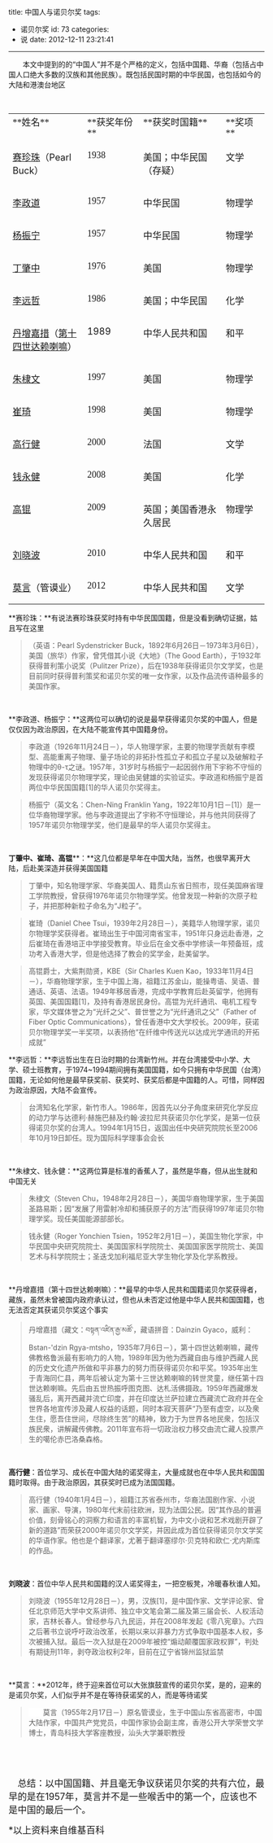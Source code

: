 title: 中国人与诺贝尔奖
tags:
  - 诺贝尔奖
id: 73
categories:
  - 说
date: 2012-12-11 23:21:41
---

　　本文中提到的的“中国人”并不是个严格的定义，包括中国籍、华裔（包括占中国人口绝大多数的汉族和其他民族）。既包括民国时期的中华民国，也包括如今的大陆和港澳台地区

&nbsp;

<div align="center">
<table border="0" cellspacing="0" cellpadding="2" width="565" align="center">
<tbody>
<tr>
<td valign="top" width="157"><span style="font-family: 宋体; font-size: large">**姓名**</span></td>
<td valign="top" width="103"><span style="font-family: 宋体; font-size: large">**获奖年份**</span></td>
<td valign="top" width="226"><span style="font-family: 宋体; font-size: large">**获奖时国籍**</span></td>
<td valign="top" width="77"><span style="font-family: 宋体; font-size: large">**奖项**</span></td>
</tr>
<tr>
<td valign="top" width="182">

[<span style="font-size: large">赛珍珠</span>](https://zh.wikipedia.org/wiki/%E8%B3%BD%E7%8F%8D%E7%8F%A0)<span style="font-size: large">（Pearl Buck）</span>

</td>
<td valign="top" width="119">

<span style="font-family: 宋体; font-size: large">1938</span>

</td>
<td valign="top" width="241">

<span style="font-family: 宋体; font-size: large">美国；中华民国（存疑）</span>

</td>
<td valign="top" width="88">

<span style="font-family: 宋体; font-size: large">文学</span>

</td>
</tr>
<tr>
<td valign="top" width="189">

[<span style="font-size: large">李政道</span>](https://zh.wikipedia.org/wiki/%E6%9D%8E%E6%94%BF%E9%81%93)

</td>
<td valign="top" width="126">

<span style="font-family: 宋体; font-size: large">1957</span>

</td>
<td valign="top" width="240">

<span style="font-family: 宋体; font-size: large">中华民国</span>

</td>
<td valign="top" width="95">

<span style="font-family: 宋体; font-size: large">物理学</span>

</td>
</tr>
<tr>
<td valign="top" width="190">

[<span style="font-size: large">杨振宁</span>](https://zh.wikipedia.org/wiki/%E6%A5%8A%E6%8C%AF%E5%AF%A7)

</td>
<td valign="top" width="130">

<span style="font-family: 宋体; font-size: large">1957</span>

</td>
<td valign="top" width="236">

<span style="font-family: 宋体; font-size: large">中华民国</span>

</td>
<td valign="top" width="100">

<span style="font-family: 宋体; font-size: large">物理学</span>

</td>
</tr>
<tr>
<td valign="top" width="188">

[<span style="font-size: large">丁肇中</span>](https://zh.wikipedia.org/wiki/%E4%B8%81%E8%82%87%E4%B8%AD)

</td>
<td valign="top" width="133">

<span style="font-family: 宋体; font-size: large">1976</span>

</td>
<td valign="top" width="233">

<span style="font-family: 宋体; font-size: large">美国</span>

</td>
<td valign="top" width="103">

<span style="font-family: 宋体; font-size: large">物理学</span>

</td>
</tr>
<tr>
<td valign="top" width="187">

[<span style="font-size: large">李远哲</span>](https://zh.wikipedia.org/wiki/%E6%9D%8E%E9%81%A0%E5%93%B2)

</td>
<td valign="top" width="134">

<span style="font-family: 宋体; font-size: large">1986</span>

</td>
<td valign="top" width="232">

<span style="font-family: 宋体; font-size: large">美国；中华民国</span>

</td>
<td valign="top" width="105">

<span style="font-family: 宋体; font-size: large">化学</span>

</td>
</tr>
<tr>
<td valign="top" width="186">

[<span style="font-size: large">丹增嘉措</span>](https://zh.wikipedia.org/wiki/%E7%AC%AC%E5%8D%81%E5%9B%9B%E4%B8%96%E8%BE%BE%E8%B5%96%E5%96%87%E5%98%9B%C2%B7%E4%B8%B9%E5%A2%9E%E5%98%89%E6%8E%AA)<span style="font-size: large">（</span>[<span style="font-size: large">第十四世达赖喇嘛</span>](https://zh.wikipedia.org/wiki/%E7%AC%AC%E5%8D%81%E5%9B%9B%E4%B8%96%E8%BE%BE%E8%B5%96%E5%96%87%E5%98%9B%C2%B7%E4%B8%B9%E5%A2%9E%E5%98%89%E6%8E%AA)<span style="font-size: large">）</span>

</td>
<td valign="top" width="135">

<span style="font-size: large">1989</span>

</td>
<td valign="top" width="230">

<span style="font-size: large">中华人民共和国</span>

</td>
<td valign="top" width="107">

<span style="font-size: large">和平</span>

</td>
</tr>
<tr>
<td valign="top" width="186">

[<span style="font-size: large">朱棣文</span>](https://zh.wikipedia.org/wiki/%E6%9C%B1%E6%A3%A3%E6%96%87)

</td>
<td valign="top" width="135">

<span style="font-family: 宋体; font-size: large">1997</span>

</td>
<td valign="top" width="230">

<span style="font-family: 宋体; font-size: large">美国</span>

</td>
<td valign="top" width="108">

<span style="font-family: 宋体; font-size: large">物理学</span>

</td>
</tr>
<tr>
<td valign="top" width="186">

[<span style="font-size: large">崔琦</span>](https://zh.wikipedia.org/wiki/%E5%B4%94%E7%90%A6)

</td>
<td valign="top" width="135">

<span style="font-family: 宋体; font-size: large">1998</span>

</td>
<td valign="top" width="229">

<span style="font-family: 宋体; font-size: large">美国</span>

</td>
<td valign="top" width="109">

<span style="font-family: 宋体; font-size: large">物理学</span>

</td>
</tr>
<tr>
<td valign="top" width="185">

[<span style="font-size: large">高行健</span>](https://zh.wikipedia.org/wiki/%E9%AB%98%E8%A1%8C%E5%81%A5)

</td>
<td valign="top" width="135">

<span style="font-family: 宋体; font-size: large">2000</span>

</td>
<td valign="top" width="229">

<span style="font-family: 宋体; font-size: large">法国</span>

</td>
<td valign="top" width="110">

<span style="font-family: 宋体; font-size: large">文学</span>

</td>
</tr>
<tr>
<td valign="top" width="185">

[<span style="font-size: large">钱永健</span>](https://zh.wikipedia.org/wiki/%E9%92%B1%E6%B0%B8%E5%81%A5)

</td>
<td valign="top" width="134">

<span style="font-family: 宋体; font-size: large">2008</span>

</td>
<td valign="top" width="229">

<span style="font-family: 宋体; font-size: large">美国</span>

</td>
<td valign="top" width="111">

<span style="font-family: 宋体; font-size: large">化学</span>

</td>
</tr>
<tr>
<td valign="top" width="185">

[<span style="font-size: large">高锟</span>](https://zh.wikipedia.org/wiki/%E9%AB%98%E9%94%9F)

</td>
<td valign="top" width="134">

<span style="font-family: 宋体; font-size: large">2009</span>

</td>
<td valign="top" width="228">

<span style="font-family: 宋体; font-size: large">英国；美国香港永久居民</span>

</td>
<td valign="top" width="111">

<span style="font-family: 宋体; font-size: large">物理学</span>

</td>
</tr>
<tr>
<td valign="top" width="185">

[<span style="font-size: large">刘晓波</span>](https://zh.wikipedia.org/wiki/%E5%88%98%E6%99%93%E6%B3%A2)

</td>
<td valign="top" width="134">

<span style="font-family: 宋体; font-size: large">2010</span>

</td>
<td valign="top" width="228">

<span style="font-family: 宋体; font-size: large">中华人民共和国</span>

</td>
<td valign="top" width="111">

<span style="font-family: 宋体; font-size: large">和平</span>

</td>
</tr>
<tr>
<td valign="top" width="185">

[<span style="font-size: large">莫言</span>](https://zh.wikipedia.org/wiki/%E8%8E%AB%E8%A8%80)<span style="font-size: large">（管谟业）</span>

</td>
<td valign="top" width="134">

<span style="font-family: 宋体; font-size: large">2012</span>

</td>
<td valign="top" width="228">

<span style="font-family: 宋体; font-size: large">中华人民共和国</span>

</td>
<td valign="top" width="111">

<span style="font-family: 宋体; font-size: large">文学</span>

</td>
</tr>
</tbody>
</table>
</div>

**赛珍珠：**有说法赛珍珠获奖时持有中华民国国籍，但是没看到确切证据，姑且写在这里

> （英语：Pearl Sydenstricker Buck，1892年6月26日－1973年3月6日），美国（旅华）作家，曾凭借其小说《大地》（The Good Earth），于1932年获得普利策小说奖（Pulitzer Prize），后在1938年获得诺贝尔文学奖，也是目前同时获得普利策奖和诺贝尔奖的唯一女作家，以及作品流传语种最多的美国作家。

&nbsp;

**李政道、杨振宁：**这两位可以确切的说是最早获得诺贝尔奖的中国人，但是仅仅因为政治原因，在大陆不能宣传其中国籍身份。

> 李政道（1926年11月24日－），华人物理学家，主要的物理学贡献有李模型、高能重离子物理、量子场论的非拓扑性孤立子和孤立子星以及破解粒子物理中的θ-τ之谜。1957年，31岁时与杨振宁一起因弱作用下宇称不守恒的发现获得诺贝尔物理学奖，理论由吴健雄的实验证实。李政道和杨振宁是首两位中华民国国籍[1]的华人诺贝尔奖得主。

> 杨振宁（英文名：Chen-Ning Franklin Yang，1922年10月1日－[1]）是一位华裔物理学家。他与李政道提出了宇称不守恒理论，并与他共同获得了1957年诺贝尔物理学奖，他们是最早的华人诺贝尔奖得主。

&nbsp;

**丁肇中、崔琦、高锟****：**这几位都是早年在中国大陆，当然，也很早离开大陆，后赴美深造并获得美国国籍

> 丁肇中，知名物理学家、华裔美国人、籍贯山东省日照市，现任美国麻省理工学院教授，曾获得1976年诺贝尔物理学奖。他曾发现一种新的次原子粒子，并把那种新粒子命名为“J粒子”。

> 崔琦（Daniel Chee Tsui，1939年2月28日－），美籍华人物理学家，诺贝尔物理学奖获得者。崔琦出生于中国河南省宝丰，1951年只身远赴香港，之后崔琦在香港培正中学接受教育。毕业后在金文泰中学修读一年预备班，成功考入香港大学，但是他选择了教会的奖学金，赴美留学。

> 高锟爵士，大紫荆勋贤，KBE（Sir Charles Kuen Kao，1933年11月4日－），华裔物理学家，生于中国上海，祖籍江苏金山，能操粤语、吴语、普通话、英语、法语。1949年移居香港，完成中学教育后赴英留学，他拥有英国、美国国籍[1]，及持有香港居民身份。高锟为光纤通讯、电机工程专家，华文媒体誉之为“光纤之父”、普世誉之为“光纤通讯之父”（Father of Fiber Optic Communications），曾任香港中文大学校长。2009年，获诺贝尔物理学奖一半奖项，以表扬他“在纤维中传送光以达成光学通讯的开拓成就”

**李远哲：**李远哲出生在日治时期的台湾新竹州。并在台湾接受中小学、大学、硕士班教育，于1974~1994期间拥有美国国籍，如今只拥有中华民国（台湾）国籍，无论如何他是最早获奖前、获奖时、获奖后都是中国籍的人。可惜，同样因为政治原因，大陆不会宣传。

> 台湾知名化学家，新竹市人。1986年，因首先以分子角度来研究化学反应的动力学与达德利·赫施巴赫及约翰·波拉尼共获诺贝尔化学奖，是第一位获得诺贝尔奖的台湾人。1994年1月15日，返国出任中央研究院院长至2006年10月19日卸任。现为国际科学理事会会长

&nbsp;

**朱棣文、钱永健：**这两位算是标准的香蕉人了，虽然是华裔，但从出生就和中国无关

> 朱棣文（Steven Chu，1948年2月28日－），美国华裔物理学家，生于美国圣路易斯；因“发展了用雷射冷却和捕获原子的方法”而获得1997年诺贝尔物理学奖。现任美国能源部部长。

> 钱永健（Roger Yonchien Tsien，1952年2月1日－），美国生物化学家，中华民国中央研究院院士、美国国家科学院院士、美国国家医学院院士、美国艺术与科学院院士；圣迭戈加利福尼亚大学生物化学及化学系教授。

&nbsp;

**丹增嘉措（第十四世达赖喇嘛）：**最早的中华人民共和国籍诺贝尔奖获得者，藏族，虽然未曾被国内政府承认过，但也从未否定过他是中华人民共和国国籍，也无法否定其获诺贝尔奖这个事实

> 丹增嘉措（藏文：བསྟན་འཛིན་རྒྱ་མཚོ་，藏语拼音：Dainzin Gyaco，威利：Bstan-'dzin Rgya-mtsho，1935年7月6日－），第十四世达赖喇嘛，藏传佛教格鲁派最有影响力的人物，1989年因为他为西藏自由与维护西藏人民的历史文化遗产所做和平非暴力的努力而获得诺贝尔和平奖。1935年出生于青海同仁县，两年后被认定为第十三世达赖喇嘛的转世灵童，继任第十四世达赖喇嘛。先后由五世热振呼图克图、达札活佛摄政。1959年西藏爆发骚乱后，离开西藏并流亡印度，并在印度达兰萨拉建立西藏流亡政府并在全世界各地宣传涉及藏人权益的话题，同时本寂天菩萨“乃至有虚空，以及衆生住，愿吾住世间，尽除终生苦”的精神，致力于为世界各地民衆，包括汉族民衆，讲解藏传佛教。2011年宣布将一切政治权力移交由流亡藏人投票产生的噶伦赤巴洛桑森格。

&nbsp;

**高行健**：首位学习、成长在中国大陆的诺奖得主，大量成就也在中华人民共和国国籍时取得。由于政治原因，其获奖时已成为法国国籍。

> 高行健（1940年1月4日－），祖籍江苏省泰州市，华裔法国剧作家、小说家、画家、导演，1980年代末前往欧洲，现为法国公民。因“其作品的普遍价值，刻骨铭心的洞察力和语言的丰富机智，为中文小说和艺术戏剧开辟了新的道路”而荣获2000年诺贝尔文学奖，并因此成为首位获得诺贝尔文学奖的华语作家。他也是个翻译家，尤著于翻译塞缪尔·贝克特和欧仁·尤内斯库的作品。

&nbsp;

**刘晓波**：首位中华人民共和国籍的汉人诺奖得主，一把空板凳，冷暖春秋谁人知。

> 刘晓波（1955年12月28日－），男，汉族[1]，是中国作家、文学评论家、曾任北京师范大学中文系讲师、独立中文笔会第二届及第三届会长、人权活动家，吉林长春人。曾经参与八九民运，并在2008年发起《零八宪章》。六四之后著书立说呼吁政治改革，长期以来以非暴力方式争取中国基本人权，多次被捕入狱。最后一次入狱是在2009年被控“煽动颠覆国家政权罪”，判处有期徒刑11年，剥夺政治权利2年，目前在辽宁省锦州监狱监禁

&nbsp;

**莫言：**2012年，终于迎来首位可以大张旗鼓宣传的诺贝尔奖，是的，迎来的是诺贝尔奖，人们似乎并不是在等待获诺奖的人，而是等待诺奖

> <span style="background-color: #ffffff">　　</span>莫言（1955年2月17日－）原名管谟业，生于中国山东省高密市，中国大陆作家，中国共产党党员，中国作家协会副主席，香港公开大学荣誉文学博士，青岛科技大学客座教授，汕头大学兼职教授

&nbsp;

&nbsp;

<span style="font-size: large">　总结：以中国国籍、并且毫无争议获诺贝尔奖的共有六位，最早的是在1957年，莫言并不是一些喉舌中的第一个，应该也不是中国的最后一个。</span>

<span style="font-size: large">*以上资料来自维基百科</span>

<div><embed id="ciba_grabword_plugin" width="0" height="0" type="application/ciba-grabword-plugin" hidden="true" /></div>

</p>

</embed>